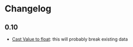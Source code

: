 # Changelog

## 0.10

- [Cast Value to float](https://github.com/HBDK/ElOverBlik-helper/issues/5): this will probably break existing data